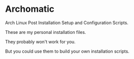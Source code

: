 # Archomatic
Arch Linux Post Installation Setup and Configuration Scripts.

These are my personal installation files.

They probably won't work for you.

But you could use them to build your own installation scripts.